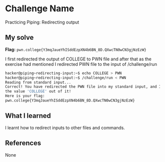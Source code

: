 # Challenge Name
Practicing Piping: Redirecting output

## My solve
**Flag:** `pwn.college{Y3mqJaueYhISddEzpXN4b6BN_8D.QXwcTN0wCN3gjNzEzW}`

I first redirected the output of COLLEGE to PWN file and after that as the exercise had mentioned I redirected PWN file to the input of /challenge/run
```bash
hacker@piping~redirecting-input:~$ echo COLLEGE > PWN
hacker@piping~redirecting-input:~$ /challenge/run < PWN
Reading from standard input...
Correct! You have redirected the PWN file into my standard input, and I read 
the value 'COLLEGE' out of it!
Here is your flag:
pwn.college{Y3mqJaueYhISddEzpXN4b6BN_8D.QXwcTN0wCN3gjNzEzW}
```

## What I learned
I learnt how to redirect inputs to other files and commands.

## References 
None